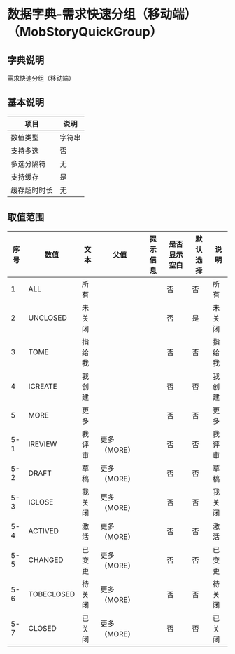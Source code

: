 # 数据字典-需求快速分组（移动端）（MobStoryQuickGroup）
## 字典说明
需求快速分组（移动端）

## 基本说明
| 项目 | 说明 |
| -- | -- |
| 数值类型 | 字符串 |
| 支持多选 | 否 |
| 多选分隔符 | 无 |
| 支持缓存 | 是 |
| 缓存超时时长 | 无 |

## 取值范围
| 序号 | 数值 | 文本 | 父值 | 提示信息 | 是否显示空白 | 默认选择 | 说明 |
| -- | -- | -- | -- | -- | -- | -- | -- |
| 1 | ALL | 所有 |  |  | 否 | 否 | 所有 |
| 2 | UNCLOSED | 未关闭 |  |  | 否 | 是 | 未关闭 |
| 3 | TOME | 指给我 |  |  | 否 | 否 | 指给我 |
| 4 | ICREATE | 我创建 |  |  | 否 | 否 | 我创建 |
| 5 | MORE | 更多 |  |  | 否 | 否 | 更多 |
| 5-1 | IREVIEW | 我评审 | 更多（MORE） |  | 否 | 否 | 我评审 |
| 5-2 | DRAFT | 草稿 | 更多（MORE） |  | 否 | 否 | 草稿 |
| 5-3 | ICLOSE | 我关闭 | 更多（MORE） |  | 否 | 否 | 我关闭 |
| 5-4 | ACTIVED | 激活 | 更多（MORE） |  | 否 | 否 | 激活 |
| 5-5 | CHANGED | 已变更 | 更多（MORE） |  | 否 | 否 | 已变更 |
| 5-6 | TOBECLOSED | 待关闭 | 更多（MORE） |  | 否 | 否 | 待关闭 |
| 5-7 | CLOSED | 已关闭 | 更多（MORE） |  | 否 | 否 | 已关闭 |


